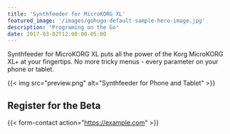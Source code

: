 ```yaml
---
title: 'Synthfeeder for MicroKORG XL'
featured_image: '/images/gohugo-default-sample-hero-image.jpg'
description: 'Programing on the Go'
date: 2017-03-02T12:00:00-05:00
---
```


Synthfeeder for MicroKORG XL puts all the power of the Korg MicroKORG XL+ at your fingertips. No more tricky menus - every parameter on your phone or tablet.

{{< img src="preview.png" alt="Synthfeeder for Phone and Tablet" >}}

## Register for the Beta

{{< form-contact action="https://example.com"  >}}
